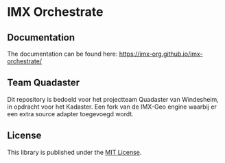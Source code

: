 # IMX Orchestrate


## Documentation

The documentation can be found here: https://imx-org.github.io/imx-orchestrate/

## Team Quadaster

Dit repository is bedoeld voor het projectteam Quadaster van Windesheim,
in opdracht voor het Kadaster. Een fork van de IMX-Geo engine waarbij er een extra source adapter toegevoegd wordt.
## License

This library is published under the [MIT License](LICENSE.md).
